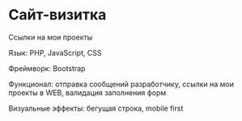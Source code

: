 # Сайт-визитка
Ссылки на мои проекты

Язык: PHP, JavaScript, CSS

Фреймворк: Bootstrap

Функционал: отправка сообщений разработчику, ссылки на мои проекты в WEB, валидация заполнения форм

Визуальные эффекты: бегущая строка, mobile first

